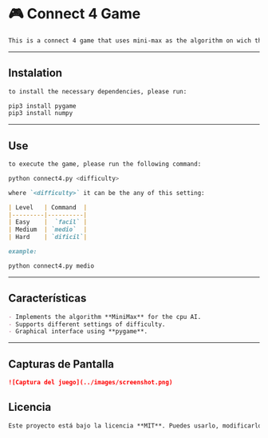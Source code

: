 # 🎮 Connect 4 Game

```markdown
This is a connect 4 game that uses mini-max as the algorithm on wich the cp operates
```

---

## Instalation

```markdown
to install the necessary dependencies, please run:
```

```bash
pip3 install pygame
pip3 install numpy
```

---

## Use

```markdown
to execute the game, please run the following command:
```

```bash
python connect4.py <difficulty>
```

```markdown
where `<difficulty>` it can be the any of this setting:
```

```markdown
| Level   | Command  |
|---------|----------|
| Easy    |  `facil` |
| Medium  | `medio`  |
| Hard    | `dificil`|
```

```markdown
example:
```

```bash
python connect4.py medio
```

---

## Características

```markdown
- Implements the algorithm **MiniMax** for the cpu AI.  
- Supports different settings of difficulty.  
- Graphical interface using **pygame**.  
```

---

## Capturas de Pantalla
```markdown
![Captura del juego](../images/screenshot.png)
```

## Licencia

```markdown
Este proyecto está bajo la licencia **MIT**. Puedes usarlo, modificarlo y compartirlo libremente.  
```
